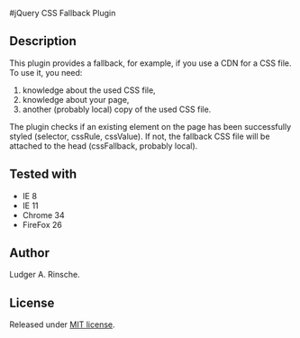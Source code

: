 #jQuery CSS Fallback Plugin 

## Description
This plugin provides a fallback, for example, if you use a CDN for a CSS file. 
To use it, you need: 
  1. knowledge about the used CSS file, 
  2. knowledge about your page, 
  3. another (probably local) copy of the used CSS file. 

The plugin checks if an existing element on the page has been successfully styled (selector, cssRule, cssValue). 
If not, the fallback CSS file will be attached to the head (cssFallback, probably local). 

## Tested with
* IE 8
* IE 11
* Chrome 34
* FireFox 26

## Author
Ludger A. Rinsche. 

## License
Released under [MIT license](http://opensource.org/licenses/MIT).